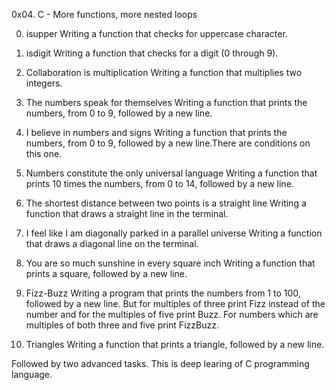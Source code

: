 0x04. C - More functions, more nested loops

0. isupper
Writing a function that checks for uppercase character.

1. isdigit
Writing a function that checks for a digit (0 through 9).

2. Collaboration is multiplication
Writing a function that multiplies two integers.

3. The numbers speak for themselves
Writing a function that prints the numbers, from 0 to 9, followed by a new line.

4. I believe in numbers and signs
Writing a function that prints the numbers, from 0 to 9, followed by a new line.There are conditions on this one.

5. Numbers constitute the only universal language
Writing a function that prints 10 times the numbers, from 0 to 14, followed by a new line.

6. The shortest distance between two points is a straight line
Writing a function that draws a straight line in the terminal.

7. I feel like I am diagonally parked in a parallel universe
Writing a function that draws a diagonal line on the terminal.

8. You are so much sunshine in every square inch
Writing a function that prints a square, followed by a new line.

9. Fizz-Buzz
Writing a program that prints the numbers from 1 to 100, followed by a new line. But for multiples of three print Fizz instead of the number and for the multiples of five print Buzz. For numbers which are multiples of both three and five print FizzBuzz.

10. Triangles
Writing a function that prints a triangle, followed by a new line.

Followed by two advanced tasks. This is deep learing of C programming language.
